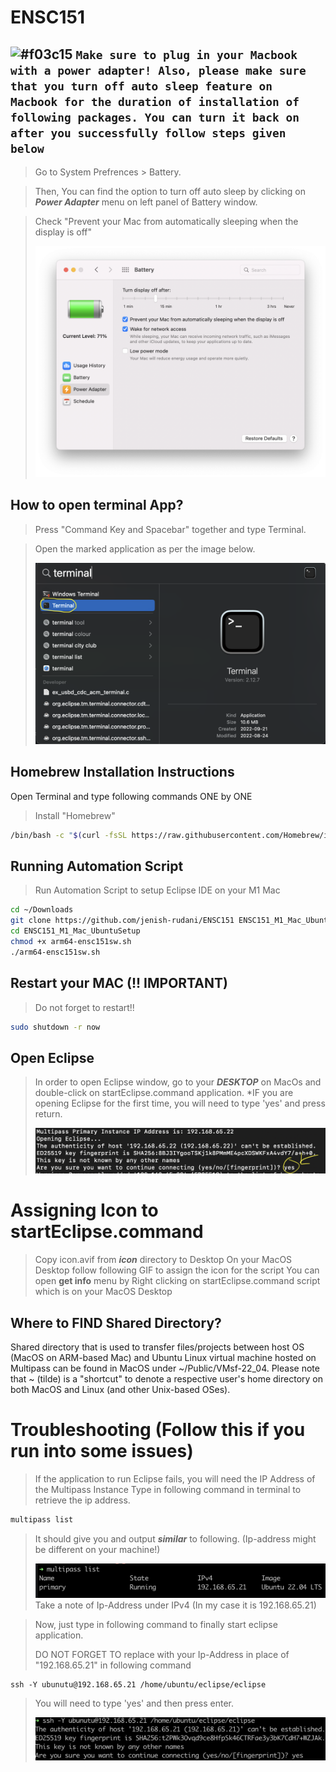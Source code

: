 # ENSC151

## ![#f03c15](https://via.placeholder.com/15/f03c15/f03c15.png) `Make sure to plug in your Macbook with a power adapter! Also, please make sure that you turn off auto sleep feature on Macbook for the duration of installation of following packages. You can turn it back on after you successfully follow steps given below`

> Go to System Prefrences > Battery.

> Then, You can find the option to turn off auto sleep by clicking on ***Power Adapter*** menu on left panel of Battery window.

> Check "Prevent your Mac from automatically sleeping when the display is off"
>
>![Sleep Turn Off Instructions on Power Adapter](pictures/Mac_System_Preferences.png?raw=true "Sleep Turn Off Instructions On Power Adapter")

## How to open terminal App?
> Press "Command Key and Spacebar" together and type Terminal.

> Open the marked application as per the image below.
>
>![Terminal](pictures/terminalInstruction.png?raw=true "Terminal Instruction")

## Homebrew Installation Instructions

Open Terminal and type following commands ONE by ONE

> Install "Homebrew"

```bash
/bin/bash -c "$(curl -fsSL https://raw.githubusercontent.com/Homebrew/install/HEAD/install.sh)"
```

## Running Automation Script

> Run Automation Script to setup Eclipse IDE on your M1 Mac

```bash
cd ~/Downloads
git clone https://github.com/jenish-rudani/ENSC151 ENSC151_M1_Mac_UbuntuSetup
cd ENSC151_M1_Mac_UbuntuSetup
chmod +x arm64-ensc151sw.sh
./arm64-ensc151sw.sh
```

## Restart your MAC (!!  IMPORTANT)
> Do not forget to restart!!

```bash
sudo shutdown -r now
```

## Open Eclipse
> In order to open Eclipse window, go to your ***DESKTOP*** on MacOs and double-click on startEclipse.command application. *IF you are opening Eclipse for the first time, you will need to type 'yes' and press return.
>
> ![desktopCommand](pictures/desktopCommand.png?raw=true "desktopCommand")

# Assigning Icon to startEclipse.command
> Copy icon.avif from ***icon*** directory to Desktop
> On your MacOS Desktop follow following GIF to assign the icon for the script
> You can open **get info** menu by Right clicking on startEclipse.command script which is on your MacOS Desktop

## Where to FIND Shared Directory?
Shared directory that is used to transfer files/projects between host OS (MacOS on ARM-based Mac) and Ubuntu Linux virtual machine hosted on Multipass can be found in MacOS under ~/Public/VMsf-22_04. Please note that ~ (tilde) is a "shortcut" to denote a respective user's home directory on both MacOS and Linux (and other Unix-based OSes).

# Troubleshooting (Follow this if you run into some issues)

> If the application to run Eclipse fails, you will need the IP Address of the Multipass Instance
> Type in following command in terminal to retrieve the ip address.

```bash
multipass list
```

> It should give you and output ***similar*** to following. (Ip-address might be different on your machine!)
> 
> ![multipassListOutput](pictures/multipassListOutput.png?raw=true "multipassListOutput")
> Take a note of Ip-Address under IPv4 (In my case it is 192.168.65.21)


> Now, just type in following command to finally start eclipse application. 
> 
> DO NOT FORGET TO replace with your Ip-Address in place of "192.168.65.21" in following command
```
ssh -Y ubunutu@192.168.65.21 /home/ubuntu/eclipse/eclipse
```
> You will need to type 'yes' and then press enter. 
>
>![sshFirstTimeOutput](pictures/sshFirstTimeOutput.png?raw=true "sshFirstTimeOutput")
